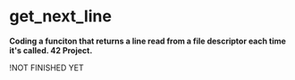 # get_next_line

**Coding a funciton that returns a line read from a file descriptor each time it's called. 42 Project.**

!NOT FINISHED YET
